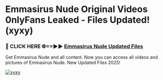 # Emmasirus Nude Original Videos 0nlyFans Leaked - Files Updated! (xyxy)

<h3>🔴 CLICK HERE 🌐==►► <a href="https://tinyurl.com/y5r63du9" rel="nofollow">Emmasirus Nude Updated Files</a></h3>

Get Emmasirus Nude and all content. Now you can access all videos and pictures of Emmasirus Nude. New Updated Files 2025!

[![xyxy](https://i.imgur.com/UVo9nyh.gif)](https://tinyurl.com/y5r63du9)
